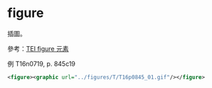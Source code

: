 # figure

插圖。

參考：[TEI figure 元素](http://www.tei-c.org/release/doc/tei-p5-doc/zh-TW/html/ref-figure.html)

例 T16n0719, p. 845c19

```xml
<figure><graphic url="../figures/T/T16p0845_01.gif"/></figure>
```